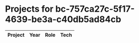 # Projects for bc-757ca27c-5f17-4639-be3a-c40db5ad84cb

| Project | Year | Role | Tech |
|---|---|---|---|

